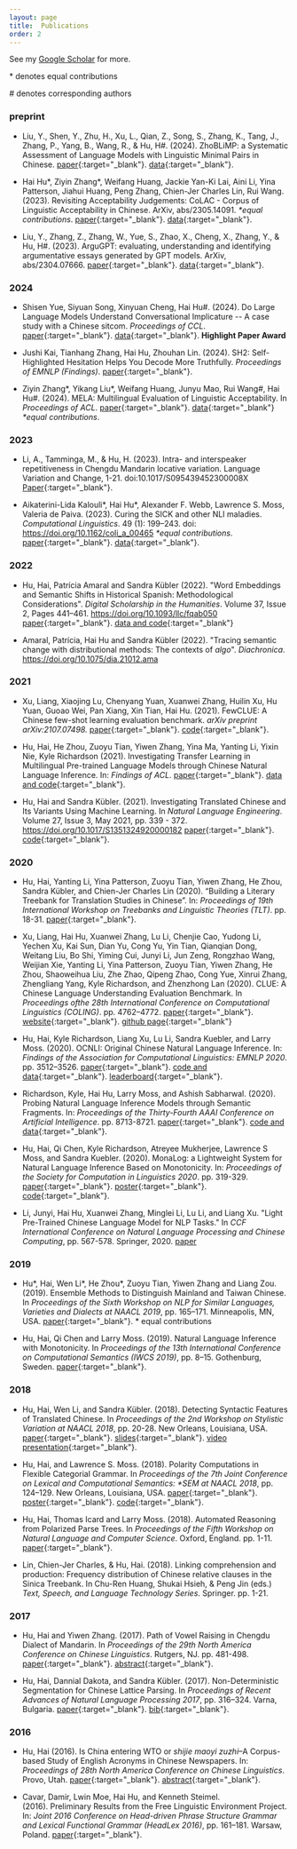 ```yaml
---
layout: page
title:  Publications
order: 2
---
```


See my [Google Scholar](https://scholar.google.com/citations?user=G2RN6qMAAAAJ&hl=en) 
for more.

\* denotes equal contributions

\# denotes corresponding authors

### preprint

- Liu, Y., Shen, Y., Zhu, H., Xu, L., Qian, Z., Song, S., Zhang, K., Tang, J., Zhang, P., Yang, B., Wang, R., & Hu, H#. (2024). ZhoBLiMP: a Systematic Assessment of Language Models with Linguistic Minimal Pairs in Chinese. [paper](https://arxiv.org/abs/2411.06096){:target="_blank"}. [data](https://github.com/sjtu-compling/ZhoBLiMP){:target="_blank"}.

- Hai Hu\*, Ziyin Zhang\*, Weifang Huang, Jackie Yan-Ki Lai, Aini Li, Yina Patterson, Jiahui Huang, Peng Zhang, Chien-Jer Charles Lin, Rui Wang. (2023). Revisiting Acceptability Judgements: CoLAC - Corpus of Linguistic Acceptability in Chinese. ArXiv, abs/2305.14091. *\*equal contributions*. [paper](https://arxiv.org/abs/2305.14091){:target="_blank"}. [data](https://github.com/huhailinguist/CoLAC){:target="_blank"}.

- Liu, Y., Zhang, Z., Zhang, W., Yue, S., Zhao, X., Cheng, X., Zhang, Y., & Hu, H#. (2023). ArguGPT: evaluating, understanding and identifying argumentative essays generated by GPT models. ArXiv, abs/2304.07666. [paper](https://arxiv.org/abs/2304.07666){:target="_blank"}. [data](https://github.com/huhailinguist/ArguGPT){:target="_blank"}.

### 2024

- Shisen Yue, Siyuan Song, Xinyuan Cheng, Hai Hu#. (2024). Do Large Language Models Understand Conversational Implicature -- A case study with a Chinese sitcom. *Proceedings of CCL*. [paper](https://arxiv.org/abs/2404.19509){:target="_blank"}. [data](https://github.com/sjtu-compling/llm-pragmatics){:target="_blank"}. **Highlight Paper Award**

- Jushi Kai, Tianhang Zhang, Hai Hu, Zhouhan Lin. (2024). SH2: Self-Highlighted Hesitation Helps You Decode More Truthfully. *Proceedings of EMNLP (Findings)*. [paper](https://arxiv.org/abs/2401.05930){:target="_blank"}.

- Ziyin Zhang\*, Yikang Liu\*, Weifang Huang, Junyu Mao, Rui Wang#, Hai Hu#. (2024). MELA: Multilingual Evaluation of Linguistic Acceptability. In *Proceedings of ACL*. [paper](https://arxiv.org/abs/2311.09033){:target="_blank"}. [data](https://github.com/sjtu-compling/MELA){:target="_blank"} *\*equal contributions*.

### 2023

- Li, A., Tamminga, M., & Hu, H. (2023). Intra- and interspeaker repetitiveness in Chengdu Mandarin locative variation. Language Variation and Change, 1-21. doi:10.1017/S095439452300008X [Paper](https://www.cambridge.org/core/journals/language-variation-and-change/article/intra-and-interspeaker-repetitiveness-in-chengdu-mandarin-locative-variation/E85D1374E5CD166F2098C43441BA5B8F){:target="_blank"}.

- Aikaterini-Lida Kalouli\*, Hai Hu\*, Alexander F. Webb, Lawrence S. Moss, Valeria de Paiva. (2023). Curing the SICK and other NLI maladies. *Computational Linguistics*. 49 (1): 199–243. doi: https://doi.org/10.1162/coli_a_00465 *\*equal contributions*. [paper](https://doi.org/10.1162/coli_a_00465){:target="_blank"}. [data](https://github.com/huhailinguist/curing-SICK){:target="_blank"}.


### 2022

- Hu, Hai, Patrícia Amaral and Sandra Kübler (2022). "Word Embeddings and Semantic Shifts in Historical Spanish: Methodological Considerations". *Digital Scholarship in the Humanities*. Volume 37, Issue 2, Pages 441–461. https://doi.org/10.1093/llc/fqab050 [paper](https://academic.oup.com/dsh/advance-article-abstract/doi/10.1093/llc/fqab050/6357326?redirectedFrom=fulltext){:target="_blank"}. [data and code](https://github.com/pamaral1604/SemChangeSpanish){:target="_blank"}

- Amaral, Patrícia, Hai Hu and Sandra Kübler (2022). "Tracing semantic change with distributional methods: The contexts of _algo_". *Diachronica*. https://doi.org/10.1075/dia.21012.ama


### 2021

- Xu, Liang, Xiaojing Lu, Chenyang Yuan, Xuanwei Zhang, Huilin Xu, Hu Yuan, Guoao Wei, Pan Xiang, Xin Tian, Hai Hu. (2021). FewCLUE: A Chinese few-shot learning evaluation benchmark. _arXiv preprint arXiv:2107.07498._ [paper](https://arxiv.org/pdf/2107.07498.pdf){:target="_blank"}. [code](https://github.com/CLUEbenchmark/FewCLUE){:target="_blank"}.

- Hu, Hai, He Zhou, Zuoyu Tian, Yiwen Zhang, Yina Ma, Yanting Li, Yixin Nie, Kyle Richardson (2021). Investigating Transfer Learning in Multilingual Pre-trained Language Models through Chinese Natural Language Inference. In: *Findings of ACL*. [paper](https://arxiv.org/abs/2106.03983){:target="_blank"}. [data and code](https://github.com/huhailinguist/ChineseNLIProbing){:target="_blank"}.

- Hu, Hai and Sandra Kübler. (2021). Investigating Translated Chinese and Its Variants Using Machine Learning. In *Natural Language Engineering*. Volume 27, Issue 3, May 2021, pp. 339 - 372. https://doi.org/10.1017/S1351324920000182 [paper](http://dx.doi.org/10.1017/S1351324920000182){:target="_blank"}. [code](https://github.com/huhailinguist/translationese){:target="_blank"}.

### 2020

- Hu, Hai, Yanting Li, Yina Patterson, Zuoyu Tian, Yiwen Zhang, He Zhou, Sandra Kübler, and Chien-Jer Charles Lin (2020). “Building a Literary Treebank for  Translation Studies in Chinese”. In: *Proceedings of 19th International Workshop on Treebanks and Linguistic Theories (TLT)*. pp. 18-31. [paper](https://www.aclweb.org/anthology/2020.tlt-1.2.pdf){:target="_blank"}.

- Xu, Liang, Hai Hu, Xuanwei Zhang, Lu Li, Chenjie Cao, Yudong Li, Yechen Xu, Kai Sun, Dian Yu, Cong Yu, Yin Tian, Qianqian Dong, Weitang Liu, Bo Shi, Yiming Cui, Junyi Li, Jun Zeng, Rongzhao Wang, Weijian Xie, Yanting Li, Yina Patterson, Zuoyu Tian, Yiwen Zhang, He Zhou, Shaoweihua Liu, Zhe Zhao, Qipeng Zhao, Cong Yue, Xinrui Zhang, Zhengliang Yang, Kyle Richardson, and Zhenzhong Lan (2020). CLUE: A Chinese Language Understanding Evaluation Benchmark. In *Proceedings ofthe 28th International Conference on Computational Linguistics (COLING)*. pp. 4762–4772. [paper](https://www.aclweb.org/anthology/2020.coling-main.419){:target="_blank"}. [website](https://www.cluebenchmarks.com/){:target="_blank"}. [github page](https://github.com/CLUEbenchmark/CLUE){:target="_blank"}


- Hu, Hai, Kyle Richardson, Liang Xu, Lu Li, Sandra Kuebler, and Larry Moss. (2020). OCNLI: Original Chinese Natural Language Inference. In: *Findings of the Association for Computational Linguistics: EMNLP 2020*. pp. 3512–3526. [paper](https://www.aclweb.org/anthology/2020.findings-emnlp.314/){:target="_blank"}. [code and data](https://github.com/CLUEbenchmark/OCNLI){:target="_blank"}. [leaderboard](https://www.cluebenchmarks.com/nli.html){:target="_blank"}.

- Richardson, Kyle, Hai Hu, Larry Moss, and Ashish Sabharwal. (2020). Probing Natural Language Inference Models through Semantic Fragments. In: *Proceedings of the Thirty-Fourth AAAI Conference on Artificial Intelligence*. pp. 8713-8721. [paper](https://arxiv.org/abs/1909.07521){:target="_blank"}. [code and data](https://github.com/yakazimir/semantic_fragments){:target="_blank"}.

- Hu, Hai, Qi Chen, Kyle Richardson, Atreyee Mukherjee, Lawrence S Moss, and Sandra Kuebler. (2020). MonaLog: a Lightweight System for Natural Language Inference Based on Monotonicity. In: *Proceedings of the Society for Computation in Linguistics 2020*. pp. 319-329. [paper](https://scholarworks.umass.edu/scil/vol3/iss1/31/){:target="_blank"}. [poster](https://huhailinguist.github.io/projects/monalog_poster.pdf){:target="_blank"}. [code](https://github.com/huhailinguist/monalog){:target="_blank"}.

- Li, Junyi, Hai Hu, Xuanwei Zhang, Minglei Li, Lu Li, and Liang Xu. "Light Pre-Trained Chinese Language Model for NLP Tasks." In *CCF International Conference on Natural Language Processing and Chinese Computing*, pp. 567-578. Springer, 2020. [paper](https://link.springer.com/chapter/10.1007/978-3-030-60457-8_47)


### 2019

- Hu\*, Hai, Wen Li\*, He Zhou\*, Zuoyu Tian, Yiwen Zhang and Liang Zou. (2019). Ensemble Methods to Distinguish Mainland and Taiwan Chinese. In *Proceedings of the Sixth Workshop on NLP for Similar Languages, Varieties and Dialects at NAACL 2019*, pp. 165–171. Minneapolis, MN, USA. [paper](http://web.science.mq.edu.au/~smalmasi/vardial6/pdf/W19-1417.pdf){:target="_blank"}.
\* equal contributions

- Hu, Hai, Qi Chen and Larry Moss. (2019). Natural Language Inference with Monotonicity. In *Proceedings of the 13th International Conference on Computational Semantics (IWCS 2019)*, pp. 8–15. Gothenburg, Sweden. [paper](https://www.aclweb.org/anthology/W19-0502){:target="_blank"}.


### 2018

- Hu, Hai, Wen Li, and Sandra Kübler. (2018). Detecting Syntactic Features of Translated Chinese. In *Proceedings of the 2nd Workshop on Stylistic Variation at NAACL 2018*, pp. 20-28. New Orleans, Louisiana, USA. [paper](http://www.aclweb.org/anthology/W18-1603){:target="_blank"}. [slides](https://huhailinguist.github.io/projects/presentation_naacl_workshop_final.pdf){:target="_blank"}. [video presentation](https://www.youtube.com/watch?v=Q1WgnwIvVZE){:target="_blank"}.

- Hu, Hai, and Lawrence S. Moss. (2018). Polarity Computations in Flexible Categorial Grammar. In *Proceedings of the 7th Joint Conference on Lexical and Computational Semantics: \*SEM at NAACL 2018*, pp. 124–129. New Orleans, Louisiana, USA. [paper](http://aclweb.org/anthology/S18-2015){:target="_blank"}. [poster](https://huhailinguist.github.io/projects/starSemPoster.pdf){:target="_blank"}. [code](https://github.com/huhailinguist/ccg2mono){:target="_blank"}.

- Hu, Hai, Thomas Icard and Larry Moss. (2018). Automated Reasoning from Polarized Parse Trees. In *Proceedings of the Fifth Workshop on Natural Language and Computer Science*. Oxford, England. pp. 1-11. [paper](https://easychair.org/publications/preprint/xJmn){:target="_blank"}.

- Lin, Chien-Jer Charles, & Hu, Hai. (2018). Linking comprehension and production: Frequency distribution of Chinese relative clauses in the Sinica Treebank. In Chu-Ren Huang, Shukai Hsieh, & Peng Jin (eds.) *Text, Speech, and Language Technology Series*. Springer. pp. 1-21.

### 2017

- Hu, Hai and Yiwen Zhang. (2017). Path of Vowel Raising in Chengdu Dialect of Mandarin. In *Proceedings of the 29th North America Conference on Chinese Linguistics*. Rutgers, NJ. pp. 481-498. [paper](https://naccl.osu.edu/sites/naccl.osu.edu/files/29-Hu%26Zhang-p.481-498.pdf){:target="_blank"}. [abstract](NACCL29_Hu_IndianaUniv.pdf){:target="_blank"}.

- Hu, Hai, Dannial Dakota, and Sandra Kübler. (2017). Non-Deterministic Segmentation for Chinese Lattice Parsing. In *Proceedings of Recent Advances of Natural Language Processing 2017*, pp. 316–324. Varna, Bulgaria. [paper](http://acl-bg.org/proceedings/2017/RANLP%202017/pdf/RANLP043.pdf){:target="_blank"}. [bib](ranlp2017.bib.txt){:target="_blank"}.


### 2016  

- Hu, Hai (2016). Is China entering WTO or *shijie maoyi zuzhi*–A Corpus-based Study of English Acronyms in Chinese Newspapers. In: *Proceedings of 28th North America Conference on Chinese Linguistics*. Provo, Utah. [paper](https://arxiv.org/abs/1711.06895){:target="_blank"}. [abstract](2016_naccl_abstract_hai-hu.pdf){:target="_blank"}.

- Cavar, Damir, Lwin Moe, Hai Hu, and Kenneth Steimel. (2016). Preliminary Results from the Free Linguistic Environment Project. In: *Joint 2016 Conference on Head-driven Phrase Structure Grammar and Lexical Functional Grammar (HeadLex 2016)*, pp. 161–181. Warsaw, Poland. [paper](http://web.stanford.edu/group/cslipublications/cslipublications/HPSG/2016/headlex2016-cmhs.pdf){:target="_blank"}.

